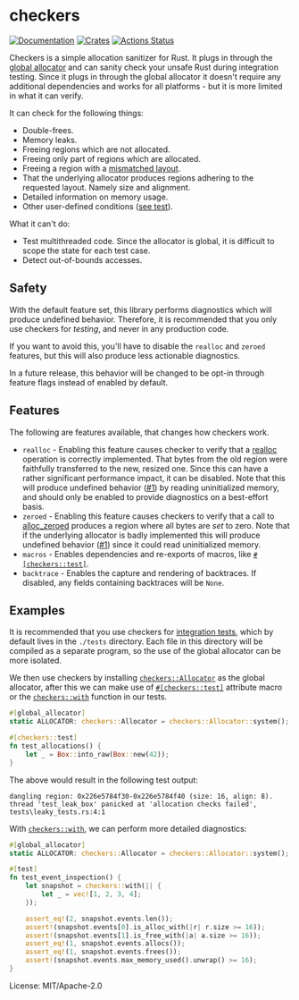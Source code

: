 # checkers

[![Documentation](https://docs.rs/checkers/badge.svg)](https://docs.rs/checkers)
[![Crates](https://img.shields.io/crates/v/checkers.svg)](https://crates.io/crates/checkers)
[![Actions Status](https://github.com/udoprog/checkers/workflows/Rust/badge.svg)](https://github.com/udoprog/checkers/actions)

Checkers is a simple allocation sanitizer for Rust. It plugs in through the
[global allocator] and can sanity check your unsafe Rust during integration
testing. Since it plugs in through the global allocator it doesn't require any
additional dependencies and works for all platforms - but it is more limited in
what it can verify.

It can check for the following things:
* Double-frees.
* Memory leaks.
* Freeing regions which are not allocated.
* Freeing only part of regions which are allocated.
* Freeing a region with a [mismatched layout].
* That the underlying allocator produces regions adhering to the requested
  layout. Namely size and alignment.
* Detailed information on memory usage.
* Other user-defined conditions ([see test]).

What it can't do:
* Test multithreaded code. Since the allocator is global, it is difficult to
  scope the state for each test case.
* Detect out-of-bounds accesses.

## Safety

With the default feature set, this library performs diagnostics which will
produce undefined behavior. Therefore, it is recommended that you only use
checkers for _testing_, and never in any production code.

If you want to avoid this, you'll have to disable the `realloc` and `zeroed`
features, but this will also produce less actionable diagnostics.

In a future release, this behavior will be changed to be opt-in through feature
flags instead of enabled by default.

## Features

The following are features available, that changes how checkers work.

* `realloc` - Enabling this feature causes checker to verify that a [realloc]
  operation is correctly implemented. That bytes from the old region were
  faithfully transferred to the new, resized one.
  Since this can have a rather significant performance impact, it can be
  disabled.
  Note that this will produce undefined behavior ([#1]) by reading uninitialized
  memory, and should only be enabled to provide diagnostics on a best-effort
  basis.
* `zeroed` - Enabling this feature causes checkers to verify that a call to
  [alloc_zeroed] produces a region where all bytes are _set_ to zero.
  Note that if the underlying allocator is badly implemented this will produce
  undefined behavior ([#1]) since it could read uninitialized memory.
* `macros` - Enables dependencies and re-exports of macros, like
  [`#[checkers::test]`][checkers-test].
* `backtrace` - Enables the capture and rendering of backtraces. If
  disabled, any fields containing backtraces will be `None`.

[realloc]: std::alloc::GlobalAlloc::realloc
[alloc_zeroed]: std::alloc::GlobalAlloc::alloc_zeroed
[#1]: https://github.com/udoprog/checkers/issues/1

## Examples

It is recommended that you use checkers for [integration tests], which by
default lives in the `./tests` directory. Each file in this directory will be
compiled as a separate program, so the use of the global allocator can be more
isolated.

We then use checkers by installing
[`checkers::Allocator`][checkers-allocator] as the global allocator, after
this we can make use of [`#[checkers::test]`][checkers-test] attribute macro
or the [`checkers::with`][checkers-with] function in our tests.

```rust
#[global_allocator]
static ALLOCATOR: checkers::Allocator = checkers::Allocator::system();

#[checkers::test]
fn test_allocations() {
    let _ = Box::into_raw(Box::new(42));
}
```

The above would result in the following test output:

```
dangling region: 0x226e5784f30-0x226e5784f40 (size: 16, align: 8).
thread 'test_leak_box' panicked at 'allocation checks failed', tests\leaky_tests.rs:4:1
```

With [`checkers::with`][checkers-with], we can perform more detailed
diagnostics:

```rust
#[global_allocator]
static ALLOCATOR: checkers::Allocator = checkers::Allocator::system();

#[test]
fn test_event_inspection() {
    let snapshot = checkers::with(|| {
        let _ = vec![1, 2, 3, 4];
    });

    assert_eq!(2, snapshot.events.len());
    assert!(snapshot.events[0].is_alloc_with(|r| r.size >= 16));
    assert!(snapshot.events[1].is_free_with(|a| a.size >= 16));
    assert_eq!(1, snapshot.events.allocs());
    assert_eq!(1, snapshot.events.frees());
    assert!(snapshot.events.max_memory_used().unwrap() >= 16);
}
```

[checkers-allocator]: https://docs.rs/checkers/latest/checkers/struct.Allocator.html
[checkers-test]: https://docs.rs/checkers/latest/checkers/attr.test.html
[checkers-with]: https://docs.rs/checkers/latest/checkers/fn.with.html
[global allocator]: https://doc.rust-lang.org/std/alloc/trait.GlobalAlloc.html
[integration tests]: https://doc.rust-lang.org/book/ch11-03-test-organization.html#integration-tests
[mismatched layout]: https://doc.rust-lang.org/std/alloc/trait.GlobalAlloc.html#safety
[see test]: https://github.com/udoprog/checkers/blob/master/tests/leaky_tests.rs

License: MIT/Apache-2.0
